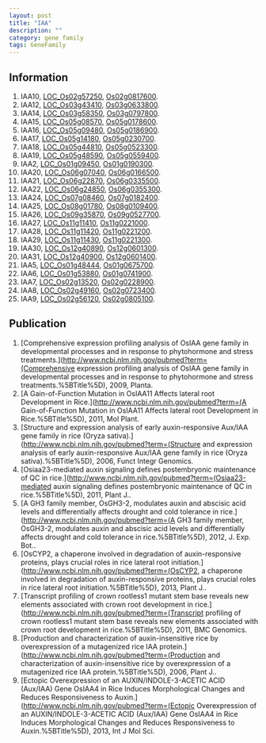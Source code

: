 ```yaml
---
layout: post
title: "IAA"
description: ""
category: gene family
tags: GeneFamily
---
```


## Information
1. IAA10, [LOC_Os02g57250](http://rice.plantbiology.msu.edu/cgi-bin/ORF_infopage.cgi?orf=LOC_Os02g57250), [Os02g0817600](http://rapdb.dna.affrc.go.jp/viewer/gbrowse_details/irgsp1?name=Os02g0817600).
2. IAA12, [LOC_Os03g43410](http://rice.plantbiology.msu.edu/cgi-bin/ORF_infopage.cgi?orf=LOC_Os03g43410), [Os03g0633800](http://rapdb.dna.affrc.go.jp/viewer/gbrowse_details/irgsp1?name=Os03g0633800).
3. IAA14, [LOC_Os03g58350](http://rice.plantbiology.msu.edu/cgi-bin/ORF_infopage.cgi?orf=LOC_Os03g58350), [Os03g0797800](http://rapdb.dna.affrc.go.jp/viewer/gbrowse_details/irgsp1?name=Os03g0797800).
4. IAA15, [LOC_Os05g08570](http://rice.plantbiology.msu.edu/cgi-bin/ORF_infopage.cgi?orf=LOC_Os05g08570), [Os05g0178600](http://rapdb.dna.affrc.go.jp/viewer/gbrowse_details/irgsp1?name=Os05g0178600).
5. IAA16, [LOC_Os05g09480](http://rice.plantbiology.msu.edu/cgi-bin/ORF_infopage.cgi?orf=LOC_Os05g09480), [Os05g0186900](http://rapdb.dna.affrc.go.jp/viewer/gbrowse_details/irgsp1?name=Os05g0186900).
6. IAA17, [LOC_Os05g14180](http://rice.plantbiology.msu.edu/cgi-bin/ORF_infopage.cgi?orf=LOC_Os05g14180), [Os05g0230700](http://rapdb.dna.affrc.go.jp/viewer/gbrowse_details/irgsp1?name=Os05g0230700).
7. IAA18, [LOC_Os05g44810](http://rice.plantbiology.msu.edu/cgi-bin/ORF_infopage.cgi?orf=LOC_Os05g44810), [Os05g0523300](http://rapdb.dna.affrc.go.jp/viewer/gbrowse_details/irgsp1?name=Os05g0523300).
8. IAA19, [LOC_Os05g48590](http://rice.plantbiology.msu.edu/cgi-bin/ORF_infopage.cgi?orf=LOC_Os05g48590), [Os05g0559400](http://rapdb.dna.affrc.go.jp/viewer/gbrowse_details/irgsp1?name=Os05g0559400).
9. IAA2, [LOC_Os01g09450](http://rice.plantbiology.msu.edu/cgi-bin/ORF_infopage.cgi?orf=LOC_Os01g09450), [Os01g0190300](http://rapdb.dna.affrc.go.jp/viewer/gbrowse_details/irgsp1?name=Os01g0190300).
10. IAA20, [LOC_Os06g07040](http://rice.plantbiology.msu.edu/cgi-bin/ORF_infopage.cgi?orf=LOC_Os06g07040), [Os06g0166500](http://rapdb.dna.affrc.go.jp/viewer/gbrowse_details/irgsp1?name=Os06g0166500).
11. IAA21, [LOC_Os06g22870](http://rice.plantbiology.msu.edu/cgi-bin/ORF_infopage.cgi?orf=LOC_Os06g22870), [Os06g0335500](http://rapdb.dna.affrc.go.jp/viewer/gbrowse_details/irgsp1?name=Os06g0335500).
12. IAA22, [LOC_Os06g24850](http://rice.plantbiology.msu.edu/cgi-bin/ORF_infopage.cgi?orf=LOC_Os06g24850), [Os06g0355300](http://rapdb.dna.affrc.go.jp/viewer/gbrowse_details/irgsp1?name=Os06g0355300).
13. IAA24, [LOC_Os07g08460](http://rice.plantbiology.msu.edu/cgi-bin/ORF_infopage.cgi?orf=LOC_Os07g08460), [Os07g0182400](http://rapdb.dna.affrc.go.jp/viewer/gbrowse_details/irgsp1?name=Os07g0182400).
14. IAA25, [LOC_Os08g01780](http://rice.plantbiology.msu.edu/cgi-bin/ORF_infopage.cgi?orf=LOC_Os08g01780), [Os08g0109400](http://rapdb.dna.affrc.go.jp/viewer/gbrowse_details/irgsp1?name=Os08g0109400).
15. IAA26, [LOC_Os09g35870](http://rice.plantbiology.msu.edu/cgi-bin/ORF_infopage.cgi?orf=LOC_Os09g35870), [Os09g0527700](http://rapdb.dna.affrc.go.jp/viewer/gbrowse_details/irgsp1?name=Os09g0527700).
16. IAA27, [LOC_Os11g11410](http://rice.plantbiology.msu.edu/cgi-bin/ORF_infopage.cgi?orf=LOC_Os11g11410), [Os11g0221000](http://rapdb.dna.affrc.go.jp/viewer/gbrowse_details/irgsp1?name=Os11g0221000).
17. IAA28, [LOC_Os11g11420](http://rice.plantbiology.msu.edu/cgi-bin/ORF_infopage.cgi?orf=LOC_Os11g11420), [Os11g0221200](http://rapdb.dna.affrc.go.jp/viewer/gbrowse_details/irgsp1?name=Os11g0221200).
18. IAA29, [LOC_Os11g11430](http://rice.plantbiology.msu.edu/cgi-bin/ORF_infopage.cgi?orf=LOC_Os11g11430), [Os11g0221300](http://rapdb.dna.affrc.go.jp/viewer/gbrowse_details/irgsp1?name=Os11g0221300).
19. IAA30, [LOC_Os12g40890](http://rice.plantbiology.msu.edu/cgi-bin/ORF_infopage.cgi?orf=LOC_Os12g40890), [Os12g0601300](http://rapdb.dna.affrc.go.jp/viewer/gbrowse_details/irgsp1?name=Os12g0601300).
20. IAA31, [LOC_Os12g40900](http://rice.plantbiology.msu.edu/cgi-bin/ORF_infopage.cgi?orf=LOC_Os12g40900), [Os12g0601400](http://rapdb.dna.affrc.go.jp/viewer/gbrowse_details/irgsp1?name=Os12g0601400).
21. IAA5, [LOC_Os01g48444](http://rice.plantbiology.msu.edu/cgi-bin/ORF_infopage.cgi?orf=LOC_Os01g48444), [Os01g0675700](http://rapdb.dna.affrc.go.jp/viewer/gbrowse_details/irgsp1?name=Os01g0675700).
22. IAA6, [LOC_Os01g53880](http://rice.plantbiology.msu.edu/cgi-bin/ORF_infopage.cgi?orf=LOC_Os01g53880), [Os01g0741900](http://rapdb.dna.affrc.go.jp/viewer/gbrowse_details/irgsp1?name=Os01g0741900).
23. IAA7, [LOC_Os02g13520](http://rice.plantbiology.msu.edu/cgi-bin/ORF_infopage.cgi?orf=LOC_Os02g13520), [Os02g0228900](http://rapdb.dna.affrc.go.jp/viewer/gbrowse_details/irgsp1?name=Os02g0228900).
24. IAA8, [LOC_Os02g49160](http://rice.plantbiology.msu.edu/cgi-bin/ORF_infopage.cgi?orf=LOC_Os02g49160), [Os02g0723400](http://rapdb.dna.affrc.go.jp/viewer/gbrowse_details/irgsp1?name=Os02g0723400).
25. IAA9, [LOC_Os02g56120](http://rice.plantbiology.msu.edu/cgi-bin/ORF_infopage.cgi?orf=LOC_Os02g56120), [Os02g0805100](http://rapdb.dna.affrc.go.jp/viewer/gbrowse_details/irgsp1?name=Os02g0805100).

## Publication
1. [Comprehensive expression profiling analysis of OsIAA gene family in developmental processes and in response to phytohormone and stress treatments.](http://www.ncbi.nlm.nih.gov/pubmed?term=(Comprehensive expression profiling analysis of OsIAA gene family in developmental processes and in response to phytohormone and stress treatments.%5BTitle%5D), 2009, Planta.
2. [A Gain-of-Function Mutation in OsIAA11 Affects lateral root Development in Rice.](http://www.ncbi.nlm.nih.gov/pubmed?term=(A Gain-of-Function Mutation in OsIAA11 Affects lateral root Development in Rice.%5BTitle%5D), 2011, Mol Plant.
3. [Structure and expression analysis of early auxin-responsive Aux/IAA gene family in rice (Oryza sativa).](http://www.ncbi.nlm.nih.gov/pubmed?term=(Structure and expression analysis of early auxin-responsive Aux/IAA gene family in rice (Oryza sativa).%5BTitle%5D), 2006, Funct Integr Genomics.
4. [Osiaa23-mediated auxin signaling defines postembryonic maintenance of QC in rice.](http://www.ncbi.nlm.nih.gov/pubmed?term=(Osiaa23-mediated auxin signaling defines postembryonic maintenance of QC in rice.%5BTitle%5D), 2011, Plant J..
5. [A GH3 family member, OsGH3-2, modulates auxin and abscisic acid levels and differentially affects drought and cold tolerance in rice.](http://www.ncbi.nlm.nih.gov/pubmed?term=(A GH3 family member, OsGH3-2, modulates auxin and abscisic acid levels and differentially affects drought and cold tolerance in rice.%5BTitle%5D), 2012, J. Exp. Bot..
6. [OsCYP2, a chaperone involved in degradation of auxin-responsive proteins, plays crucial roles in rice lateral root initiation.](http://www.ncbi.nlm.nih.gov/pubmed?term=(OsCYP2, a chaperone involved in degradation of auxin-responsive proteins, plays crucial roles in rice lateral root initiation.%5BTitle%5D), 2013, Plant J..
7. [Transcript profiling of crown rootless1 mutant stem base reveals new elements associated with crown root development in rice.](http://www.ncbi.nlm.nih.gov/pubmed?term=(Transcript profiling of crown rootless1 mutant stem base reveals new elements associated with crown root development in rice.%5BTitle%5D), 2011, BMC Genomics.
8. [Production and characterization of auxin-insensitive rice by overexpression of a  mutagenized rice IAA protein.](http://www.ncbi.nlm.nih.gov/pubmed?term=(Production and characterization of auxin-insensitive rice by overexpression of a  mutagenized rice IAA protein.%5BTitle%5D), 2006, Plant J..
9. [Ectopic Overexpression of an AUXIN/INDOLE-3-ACETIC ACID (Aux/IAA) Gene OsIAA4 in Rice Induces Morphological Changes and Reduces Responsiveness to Auxin.](http://www.ncbi.nlm.nih.gov/pubmed?term=(Ectopic Overexpression of an AUXIN/INDOLE-3-ACETIC ACID (Aux/IAA) Gene OsIAA4 in Rice Induces Morphological Changes and Reduces Responsiveness to Auxin.%5BTitle%5D), 2013, Int J Mol Sci.


